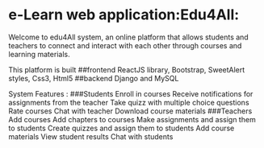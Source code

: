 # e-Learn web application:Edu4All:
Welcome to edu4All system, an online platform that allows students and teachers to connect and interact with each other through courses and learning materials.

This platform is built 
##frontend
ReactJS library, Bootstrap, SweetAlert styles, Css3, Html5
##backend
Django and MySQL

System Features :
###Students
Enroll in courses
Receive notifications for assignments from the teacher
Take quizz with multiple choice questions
Rate courses
Chat with teacher
Download course materials
###Teachers
Add courses
Add chapters to courses
Make assignments and assign them to students
Create quizzes and assign them to students
Add course materials
View student results
Chat with students
